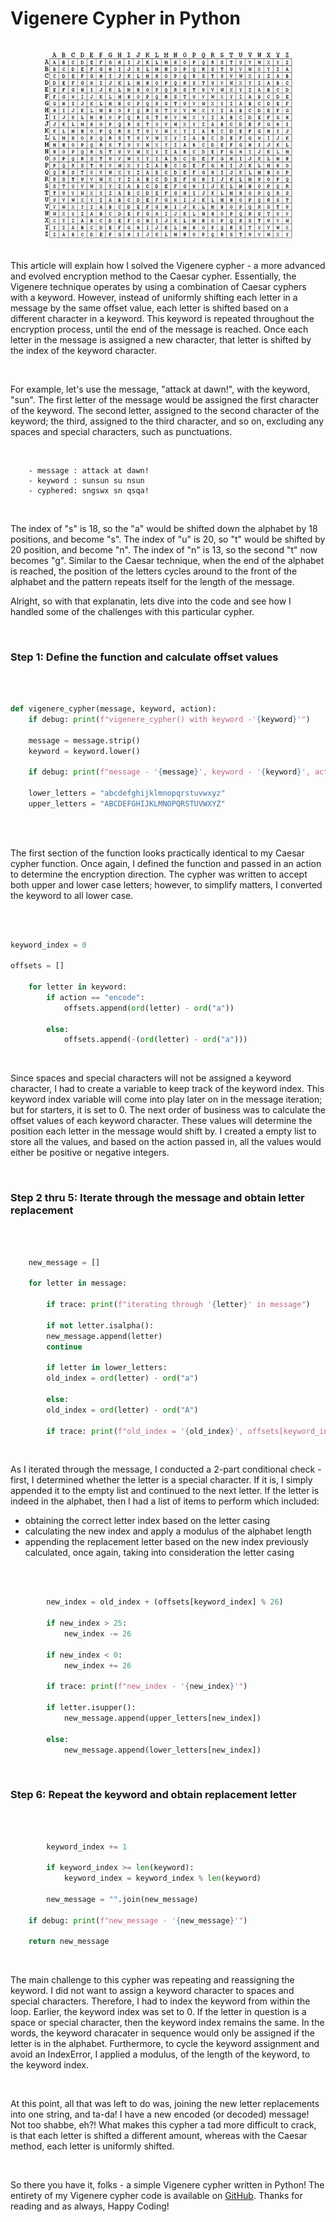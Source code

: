 # Vigenere Cypher in Python 
<br>             

<div align="center">
<img style="float: block; margin: 0" width="400" height="300" src="vigenere-image.jpeg"> 
</div>

<br>

This article will explain how I solved the Vigenere cypher - a more advanced and evolved encryption method to the Caesar cypher. Essentially, the Vigenere technique operates by using a combination of Caesar cyphers with a keyword. However, instead of uniformly shifting each letter in a message by the same offset value, each letter is shifted based on a different character in a keyword. This keyword is repeated throughout the encryption process, until the end of the message is reached. Once each letter in the message is assigned a new character, that letter is shifted by the index of the keyword character. 

<br>

For example, let's use the message, "attack at dawn!", with the keyword, "sun". The first letter of the message would be assigned the first character of the keyword. The second letter, assigned to the second character of the keyword; the third, assigned to the third character, and so on, excluding any spaces and special characters, such as punctuations. 

<br>

        - message : attack at dawn!
        - keyword : sunsun su nsun
        - cyphered: sngswx sn qsqa!

<br>

The index of "s" is 18, so the "a" would be shifted down the alphabet by 18 positions, and become "s". The index of "u" is 20, so "t" would be shifted by 20 position, and become "n". The index of "n" is 13, so the second "t" now becomes "g". Similar to the Caesar technique, when the end of the alphabet is reached, the position of the letters cycles around to the front of the alphabet and the pattern repeats itself for the length of the message.

Alright, so with that explanatin, lets dive into the code and see how I handled some of the challenges with this particular cypher. 

<br>

### Step 1: Define the function and calculate offset values
<br>

```python

def vigenere_cypher(message, keyword, action):
    if debug: print(f"vigenere_cypher() with keyword -'{keyword}'")

    message = message.strip()
    keyword = keyword.lower()

    if debug: print(f"message - '{message}', keyword - '{keyword}', action - '{action}'")

    lower_letters = "abcdefghijklmnopqrstuvwxyz"
    upper_letters = "ABCDEFGHIJKLMNOPQRSTUVWXYZ"
    
```
<br>

The first section of the function looks practically identical to my Caesar cypher function. Once again, I defined the function and passed in an action to determine the encryption direction. The cypher was written to accept both upper and lower case letters; however, to simplify matters, I converted the keyword to all lower case. 

<br>

```python

keyword_index = 0

offsets = []
    
    for letter in keyword:
        if action == "encode":
            offsets.append(ord(letter) - ord("a"))
        
        else:
            offsets.append(-(ord(letter) - ord("a")))

```

<br>

Since spaces and special characters will not be assigned a keyword character, I had to create a variable to keep track of the keyword index. This keyword index variable will come into play later on in the message iteration; but for starters, it is set to 0. The next order of business was to calculate the offset values of each keyword character. These values will determine the position each letter in the message would shift by. I created a empty list to store all the values, and based on the action passed in, all the values would either be positive or negative integers. 

<br>

### Step 2 thru 5: Iterate through the message and obtain letter replacement
<br>

```python

    new_message = []

    for letter in message:

        if trace: print(f"iterating through '{letter}' in message")
        
        if not letter.isalpha():
        new_message.append(letter)
        continue

        if letter in lower_letters:
        old_index = ord(letter) - ord("a")

        else:
        old_index = ord(letter) - ord("A")

        if trace: print(f"old_index = '{old_index}', offsets[keyword_index] = '{offsets[keyword_index]}', new_message - '{new_message}'")

```

<br>

As I iterated through the message, I conducted a 2-part conditional check - first, I  determined whether the letter is a special character. If it is, I simply appended it to the empty list and continued to the next letter. If the letter is indeed in the alphabet, then I had a list of items to perform which included: 

- obtaining the correct letter index based on the letter casing
- calculating the new index and apply a modulus of the alphabet length 
- appending the replacement letter based on the new index previously calculated, once again, taking into consideration the letter casing

<br>

```python

        new_index = old_index + (offsets[keyword_index] % 26)

        if new_index > 25:
            new_index -= 26

        if new_index < 0:
            new_index += 26

        if trace: print(f"new_index - '{new_index}'")

        if letter.isupper():
            new_message.append(upper_letters[new_index])

        else:
            new_message.append(lower_letters[new_index])

```

<br>

### Step 6: Repeat the keyword and obtain replacement letter
<br>

```python

        keyword_index += 1

        if keyword_index >= len(keyword):
            keyword_index = keyword_index % len(keyword)

        new_message = "".join(new_message)
        
    if debug: print(f"new_message - '{new_message}'")
        
    return new_message

```

<br>

The main challenge to this cypher was repeating and reassigning the keyword. I did not want to assign a keyword character to spaces and special characters. Therefore, I had to index the keyword from within the loop. Earlier, the keyword index was set to 0. If the letter in question is a space or special character, then the keyword index remains the same. In the words, the keyword characater in sequence would only be assigned if the letter is in the alphabet. Furthermore, to cycle the keyword assignment and avoid an IndexError, I applied a modulus, of the length of the keyword, to the keyword index. 

<br>

At this point, all that was left to do was, joining the new letter replacements into one string, and ta-da! I have a new encoded (or decoded) message! Not too shabbe, eh?! What makes this cypher a tad more difficult to crack, is that each letter is shifted a different amount, whereas with the Caesar method, each letter is uniformly shifted. 

<br>

So there you have it, folks - a simple Vigenere cypher written in Python! The entirety of my Vigenere cypher code is available on [GitHub](https://github.com/kimiekomi/code_crack). Thanks for reading and as always, Happy Coding!

























